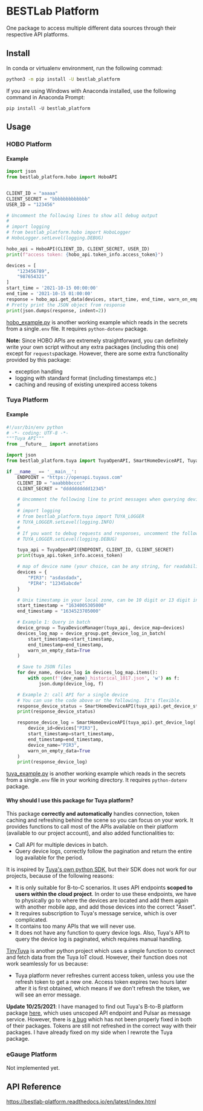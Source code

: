 # BESTLab Platform

One package to access multiple different data sources through their respective API platforms.

## Install

In conda or virtualenv environment, run the following commad:

```bash
python3 -m pip install -U bestlab_platform
```

If you are using Windows with Anaconda installed, use the following command in Anaconda Prompt:

```
pip install -U bestlab_platform
```

## Usage

### HOBO Platform

#### Example

```python
import json
from bestlab_platform.hobo import HoboAPI


CLIENT_ID = "aaaaa"
CLIENT_SECRET = "bbbbbbbbbbbbb"
USER_ID = "123456"

# Uncomment the following lines to show all debug output
#
# import logging
# from bestlab_platform.hobo import HoboLogger
# HoboLogger.setLevel(logging.DEBUG)

hobo_api = HoboAPI(CLIENT_ID, CLIENT_SECRET, USER_ID)
print(f"access token: {hobo_api.token_info.access_token}")

devices = [
    "123456789",
    "987654321"
]
start_time = '2021-10-15 00:00:00'
end_time = '2021-10-15 01:00:00'
response = hobo_api.get_data(devices, start_time, end_time, warn_on_empty_data=True)
# Pretty print the JSON object from response
print(json.dumps(response, indent=2))
```

[hobo_example.py](https://github.com/umonaca/bestlab_platform/blob/master/example/hobo_example.py) is another working example which reads in the secrets from a single`.env` file. It requires `python-dotenv` package. 

**Note:** Since HOBO APIs are extremely straightforward, you can definitely write your own script without any extra packages (including this one) except for `requests`package. However, there are some extra functionality provided by this package:

- exception handling
- logging with standard format (including timestamps etc.)
- caching and reusing of existing unexpired access tokens

### Tuya Platform

#### Example

```python
#!/usr/bin/env python
# -*- coding: UTF-8 -*-
"""Tuya API"""
from __future__ import annotations

import json
from bestlab_platform.tuya import TuyaOpenAPI, SmartHomeDeviceAPI, TuyaDeviceManager

if __name__ == '__main__':
    ENDPOINT = "https://openapi.tuyaus.com"
    CLIENT_ID = "aaabbbbcccc"
    CLIENT_SECRET = "dddddddddd12345"

    # Uncomment the following line to print messages when querying device logs on Tuya platform
    #
    # import logging
    # from bestlab_platform.tuya import TUYA_LOGGER
    # TUYA_LOGGER.setLevel(logging.INFO)
    #
    # If you want to debug requests and responses, uncomment the following line.
    # TUYA_LOGGER.setLevel(logging.DEBUG)

    tuya_api = TuyaOpenAPI(ENDPOINT, CLIENT_ID, CLIENT_SECRET)
    print(tuya_api.token_info.access_token)

    # map of device name (your choice, can be any string, for readability) -> device id (in Tuya's system)
    devices = {
        "PIR3": "asdasdadx",
        "PIR4": "12345abcde"
    }

    # Unix timestamp in your local zone, can be 10 digit or 13 digit int, float, or string
    start_timestamp = "1634005305000"
    end_timestamp = "1634523705000"

    # Example 1: Query in batch
    device_group = TuyaDeviceManager(tuya_api, device_map=devices)
    devices_log_map = device_group.get_device_log_in_batch(
        start_timestamp=start_timestamp,
        end_timestamp=end_timestamp,
        warn_on_empty_data=True
    )

    # Save to JSON files
    for dev_name, device_log in devices_log_map.items():
        with open(f'{dev_name}_historical_1017.json', 'w') as f:
            json.dump(device_log, f)

    # Example 2: call API for a single device
    # You can use the code above or the following. It's flexible.
    response_device_status = SmartHomeDeviceAPI(tuya_api).get_device_status(devices["PIR3"])
    print(response_device_status)

    response_device_log = SmartHomeDeviceAPI(tuya_api).get_device_log(
        device_id=devices["PIR3"],
        start_timestamp=start_timestamp,
        end_timestamp=end_timestamp,
        device_name="PIR3",
        warn_on_empty_data=True
    )
    print(response_device_log)

```

[tuya_example.py](https://github.com/umonaca/bestlab_platform/blob/master/example/tuya_example.py) is another working example which reads in the secrets from a single`.env` file in your working directory. It requires `python-dotenv` package. 

#### Why should I use this package for Tuya platform?

This package **correctly and automatically** handles connection, token caching and refreshing behind the scene so you can focus on your work. It provides functions to call most of the APIs available on their platform (available to our project account), and also added functionalities to:

- Call API for multiple devices in batch.
- Query device logs, correctly follow the pagination and return the entire log available for the period.

It is inspired by [Tuya's own python SDK](https://github.com/tuya/tuya-iot-python-sdk), but their SDK does not work for our projects, because of the following reasons:

- It is only suitable for B-to-C scenarios. It uses API endpoints **scoped to users within the cloud project**. In order to use these endpoints, we have to physically go to where the devices are located and add them again with another mobile app, and add those devices into the correct "Asset".
- It requires subscription to Tuya's message service, which is over complicated.
- It contains too many APIs that we will never use.
- It does not have any function to query device logs. Also, Tuya's API to query the device log is paginated, which requires manual handling. 

[TinyTuya](https://github.com/jasonacox/tinytuya) is another python project which uses a simple function to connect and fetch data from the Tuya IoT cloud. However, their function does not work seamlessly for us because:

- Tuya platform never refreshes current access token, unless you use the refresh token to get a new one. Access token expires two hours later after it is first obtained, which means if we don't refresh the token, we will see an error message.

**Update 10/25/2021**: I have managed to find out Tuya's B-to-B platform package [here](https://github.com/tuya/tuya-connector-python), which uses unscoped API endpoint and Pulsar as message service. However, there is [a bug](https://github.com/tuya/tuya-iot-python-sdk/issues/35) which has not been properly fixed in both of their packages. Tokens are still not refreshed in the correct way with their packages. I have already fixed on my side when I rewrote the Tuya package.

### eGauge Platform

Not implemented yet.

## API Reference

https://bestlab-platform.readthedocs.io/en/latest/index.html

